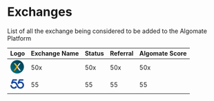 # Exchanges
List of all the exchange being considered to be added to the Algomate Platform

| __Logo__ | __Exchange Name__ | __Status__ | __Referral__ | __Algomate Score__ |
|-------------|------------|------------|------------|------------|
| ![50x]         | 50x     | 50x      | 50x     | 50x     |
| ![55]        | 55      | 55     | 55     | 55     |

[50x]: 50x.png
[55]: 55%20.%20COM.png
